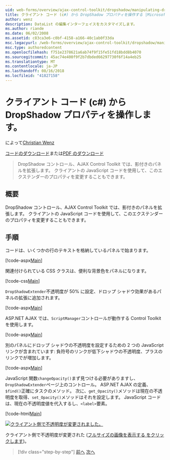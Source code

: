 ```yaml
---
uid: web-forms/overview/ajax-control-toolkit/dropshadow/manipulating-dropshadow-properties-from-client-code-cs
title: クライアント コード (c#) から DropShadow プロパティを操作する |Microsoft Docs
author: wenz
description: DataList の編集インターフェイスをカスタマイズします。
ms.author: riande
ms.date: 06/02/2008
ms.assetid: c83ca3e6-c0bf-4158-a166-40c1ab0f33da
msc.legacyurl: /web-forms/overview/ajax-control-toolkit/dropshadow/manipulating-dropshadow-properties-from-client-code-cs
msc.type: authoredcontent
ms.openlocfilehash: f751e2378621a6ab74f9f15fe51fd18bdd8b4070
ms.sourcegitcommit: 45ac74e400f9f2b7dbded66297730f6f14a4eb25
ms.translationtype: MT
ms.contentlocale: ja-JP
ms.lasthandoff: 08/16/2018
ms.locfileid: "41827158"
---
```

<a name="manipulating-dropshadow-properties-from-client-code-c"></a>クライアント コード (c#) から DropShadow プロパティを操作します。
====================
によって[Christian Wenz](https://github.com/wenz)

[コードのダウンロード](http://download.microsoft.com/download/5/1/6/51652a81-500b-4f6b-88d3-617103e7941e/DropShadow2.cs.zip)または[PDF のダウンロード](http://download.microsoft.com/download/b/6/a/b6ae89ee-df69-4c87-9bfb-ad1eb2b23373/dropshadow2CS.pdf)

> DropShadow コントロール、AJAX Control Toolkit では、影付きのパネルを拡張します。 クライアントの JavaScript コードを使用して、このエクステンダーのプロパティを変更することもできます。


## <a name="overview"></a>概要

DropShadow コントロール、AJAX Control Toolkit では、影付きのパネルを拡張します。 クライアントの JavaScript コードを使用して、このエクステンダーのプロパティを変更することもできます。

## <a name="steps"></a>手順

コードは、いくつかの行のテキストを格納しているパネルで始まります。

[!code-aspx[Main](manipulating-dropshadow-properties-from-client-code-cs/samples/sample1.aspx)]

関連付けられている CSS クラスは、便利な背景色をパネルになります。

[!code-css[Main](manipulating-dropshadow-properties-from-client-code-cs/samples/sample2.css)]

`DropShadowExtender`不透明度が 50% に設定、ドロップ シャドウ効果があるパネルの拡張に追加されます。

[!code-aspx[Main](manipulating-dropshadow-properties-from-client-code-cs/samples/sample3.aspx)]

ASP.NET AJAX では、`ScriptManager`コントロールが動作する Control Toolkit を使用します。

[!code-aspx[Main](manipulating-dropshadow-properties-from-client-code-cs/samples/sample4.aspx)]

別のパネルにドロップ シャドウの不透明度を設定するための 2 つの JavaScript リンクが含まれています: 負符号のリンクが低下シャドウの不透明度、プラスのリンクでが増加します。

[!code-aspx[Main](manipulating-dropshadow-properties-from-client-code-cs/samples/sample5.aspx)]

JavaScript 関数`changeOpacity()`まず見つける必要がありますし、`DropShadowExtender`ページ上のコントロール。 ASP.NET AJAX の定義、`$find()`正確にタスクのメソッド。 次に、`get_Opacity()`メソッドは現在の不透明度を取得、`set_Opacity()`メソッドはそれを設定します。 JavaScript コードは、現在の不透明度値を代入するし、`<label>`要素。

[!code-html[Main](manipulating-dropshadow-properties-from-client-code-cs/samples/sample6.html)]


[![クライアント側で不透明度が変更されました。](manipulating-dropshadow-properties-from-client-code-cs/_static/image2.png)](manipulating-dropshadow-properties-from-client-code-cs/_static/image1.png)

クライアント側で不透明度が変更された ([フルサイズの画像を表示する をクリックします](manipulating-dropshadow-properties-from-client-code-cs/_static/image3.png))。

> [!div class="step-by-step"]
> [前へ](adjusting-the-z-index-of-a-dropshadow-cs.md)
> [次へ](adjusting-the-z-index-of-a-dropshadow-vb.md)
